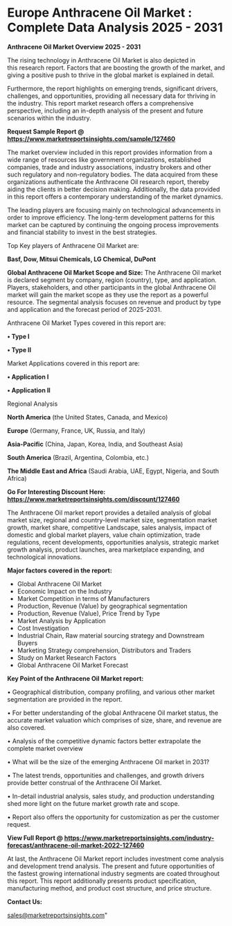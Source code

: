   # Europe Anthracene Oil Market : Complete Data Analysis 2025 - 2031

<Strong> Anthracene Oil Market Overview 2025 - 2031</strong>

The rising technology in Anthracene Oil Market is also depicted in this research report. Factors that are boosting the growth of the market, and giving a positive push to thrive in the global market is explained in detail.

Furthermore, the report highlights on emerging trends, significant drivers, challenges, and opportunities, providing all necessary data for thriving in the industry. This report market research offers a comprehensive perspective, including an in-depth analysis of the present and future scenarios within the industry.

<strong>Request Sample Report @ <a href=https://www.marketreportsinsights.com/sample/127460>https://www.marketreportsinsights.com/sample/127460</a></strong>

The market overview included in this report provides information from a wide range of resources like government organizations, established companies, trade and industry associations, industry brokers and other such regulatory and non-regulatory bodies. The data acquired from these organizations authenticate the Anthracene Oil research report, thereby aiding the clients in better decision making. Additionally, the data provided in this report offers a contemporary understanding of the market dynamics.

The leading players are focusing mainly on technological advancements in order to improve efficiency. The long-term development patterns for this market can be captured by continuing the ongoing process improvements and financial stability to invest in the best strategies.

Top Key players of Anthracene Oil Market are:

<strong>Basf, Dow, Mitsui Chemicals, LG Chemical, DuPont</strong>

<strong><b>Global Anthracene Oil Market Scope and Size:</b></strong>
The Anthracene Oil market is declared segment by company, region (country), type, and application. Players, stakeholders, and other participants in the global Anthracene Oil market will gain the market scope as they use the report as a powerful resource. The segmental analysis focuses on revenue and product by type and application and the forecast period of 2025-2031.

Anthracene Oil Market Types covered in this report are:

<strong>• Type I

• Type II</strong>

Market Applications covered in this report are:

<strong>• Application I

• Application II</strong> 

Regional Analysis

<strong>North America</strong> (the United States, Canada, and Mexico)

<strong>Europe</strong> (Germany, France, UK, Russia, and Italy)

<strong>Asia-Pacific</strong> (China, Japan, Korea, India, and Southeast Asia)

<strong>South America</strong> (Brazil, Argentina, Colombia, etc.)

<strong>The Middle East and Africa</strong> (Saudi Arabia, UAE, Egypt, Nigeria, and South Africa)

<strong>Go For Interesting Discount Here: <a href=https://www.marketreportsinsights.com/discount/127460>https://www.marketreportsinsights.com/discount/127460</a></strong>

The Anthracene Oil market report provides a detailed analysis of global market size, regional and country-level market size, segmentation market growth, market share, competitive Landscape, sales analysis, impact of domestic and global market players, value chain optimization, trade regulations, recent developments, opportunities analysis, strategic market growth analysis, product launches, area marketplace expanding, and technological innovations.

<strong><b>Major factors covered in the report:</b></strong>
<ul>
  <li>Global Anthracene Oil Market </li>
  <li>Economic Impact on the Industry</li>
  <li>Market Competition in terms of Manufacturers</li>
  <li>Production, Revenue (Value) by geographical segmentation</li>
  <li>Production, Revenue (Value), Price Trend by Type</li>
  <li>Market Analysis by Application</li>
  <li>Cost Investigation</li>
  <li>Industrial Chain, Raw material sourcing strategy and Downstream Buyers</li>
  <li>Marketing Strategy comprehension, Distributors and Traders</li>
  <li>Study on Market Research Factors</li>
  <li>Global Anthracene Oil Market Forecast</li>
</ul>

<strong><b>Key Point of the Anthracene Oil Market report:</b></strong>

• Geographical distribution, company profiling, and various other market segmentation are provided in the report.

• For better understanding of the global Anthracene Oil market status, the accurate market valuation which comprises of size, share, and revenue are also covered.

• Analysis of the competitive dynamic factors better extrapolate the complete market overview

• What will be the size of the emerging Anthracene Oil market in 2031?

• The latest trends, opportunities and challenges, and growth drivers provide better construal of the Anthracene Oil Market.

• In-detail industrial analysis, sales study, and production understanding shed more light on the future market growth rate and scope.

• Report also offers the opportunity for customization as per the customer request.

<strong><b>View Full Report @ <a href=https://www.marketreportsinsights.com/industry-forecast/anthracene-oil-market-2022-127460>https://www.marketreportsinsights.com/industry-forecast/anthracene-oil-market-2022-127460</a></b></strong>


At last, the Anthracene Oil Market report includes investment come analysis and development trend analysis. The present and future opportunities of the fastest growing international industry segments are coated throughout this report. This report additionally presents product specification, manufacturing method, and product cost structure, and price structure.

<strong>Contact Us:</strong>

sales@marketreportsinsights.com"
